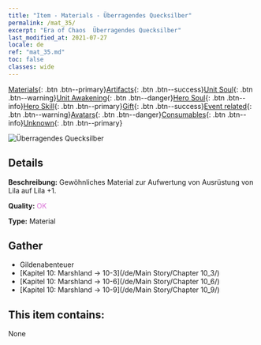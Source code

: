 ```yaml
---
title: "Item - Materials - Überragendes Quecksilber"
permalink: /mat_35/
excerpt: "Era of Chaos  Überragendes Quecksilber"
last_modified_at: 2021-07-27
locale: de
ref: "mat_35.md"
toc: false
classes: wide
---
```

 [Materials](/ItemsDE/){: .btn .btn--primary}[Artifacts](/ItemsDE/Artifacts/){: .btn .btn--success}[Unit Soul](/ItemsDE/UnitSoul/){: .btn .btn--warning}[Unit Awakening](/ItemsDE/UnitAwakening/){: .btn .btn--danger}[Hero Soul](/ItemsDE/HeroSoul/){: .btn .btn--info}[Hero Skill](/ItemsDE/HeroSkill/){: .btn .btn--primary}[Gift](/ItemsDE/Gift/){: .btn .btn--success}[Event related](/ItemsDE/Events/){: .btn .btn--warning}[Avatars](/ItemsDE/Avatars/){: .btn .btn--danger}[Consumables](/ItemsDE/Consumables/){: .btn .btn--info}[Unknown](/ItemsDE/Unknown/){: .btn .btn--primary}

 ![Überragendes Quecksilber](/images/t/i_cailiao_shuiyin2.png)

## Details
 **Beschreibung:** Gewöhnliches Material zur Aufwertung von Ausrüstung von Lila auf Lila +1.

 **Quality:** <span style="color: #DA70D6">OK</span>

 **Type:** Material

## Gather

*    Gildenabenteuer 
*    [Kapitel 10: Marshland -> 10-3](/de/Main Story/Chapter 10_3/) 
*    [Kapitel 10: Marshland -> 10-6](/de/Main Story/Chapter 10_6/) 
*    [Kapitel 10: Marshland -> 10-9](/de/Main Story/Chapter 10_9/) 

## This item contains:

  None

